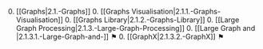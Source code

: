 0. [[Graphs|2.1.-Graphs]]
    0. [[Graphs Visualisation|2.1.1.-Graphs-Visualisation]]
    0. [[Graphs Library|2.1.2.-Graphs-Library]]
    0. [[Large Graph Processing|2.1.3.-Large-Graph-Processing]]
        0. [[Large Graph and |2.1.3.1.-Large-Graph-and-]] ⚑
        0. [[GraphX|2.1.3.2.-GraphX]] ⚑
